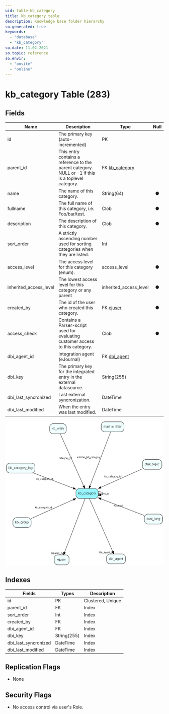 ```yaml
---
uid: table-kb_category
title: kb_category table
description: Knowledge base folder hierarchy
so.generated: true
keywords:
  - "database"
  - "kb_category"
so.date: 11.02.2021
so.topic: reference
so.envir:
  - "onsite"
  - "online"
---
```


# kb\_category Table (283)

## Fields

| Name | Description | Type | Null |
|------|-------------|------|:----:|
|id|The primary key (auto-incremented)|PK| |
|parent\_id|This entry contains a reference to the parent category. NULL or -1 if this is a toplevel category.|FK [kb_category](kb-category.md)| |
|name|The name of this category.|String(64)|&#x25CF;|
|fullname|The full name of this category, i.e. Foo/bar/test.|Clob|&#x25CF;|
|description|The description of this category.|Clob|&#x25CF;|
|sort\_order|A strictly ascending number used for sorting categories when they are listed.|Int| |
|access\_level|The access level for this category (enum).|access_level|&#x25CF;|
|inherited\_access\_level|The lowest access level for this category or any parent|inherited_access_level|&#x25CF;|
|created\_by|The id of the user who created this category.|FK [ejuser](ejuser.md)|&#x25CF;|
|access\_check|Contains a Parser-script used for evaluating customer access to this category.|Clob|&#x25CF;|
|dbi\_agent\_id|Integration agent (eJournal)|FK [dbi_agent](dbi-agent.md)| |
|dbi\_key|The primary key for the integrated entry in the external datasource.|String(255)| |
|dbi\_last\_syncronized|Last external syncronization.|DateTime| |
|dbi\_last\_modified|When the entry was last modified.|DateTime| |


![kb_category table relationship diagram](./media/kb_category.png)

## Indexes

| Fields | Types | Description |
|--------|-------|-------------|
|id |PK |Clustered, Unique |
|parent\_id |FK |Index |
|sort\_order |Int |Index |
|created\_by |FK |Index |
|dbi\_agent\_id |FK |Index |
|dbi\_key |String(255) |Index |
|dbi\_last\_syncronized |DateTime |Index |
|dbi\_last\_modified |DateTime |Index |

## Replication Flags

* None

## Security Flags

* No access control via user's Role.

